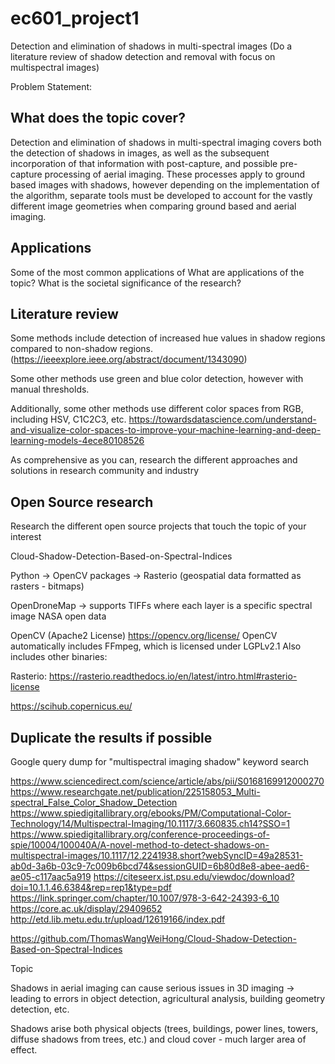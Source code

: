 # ec601_project1
Detection and elimination of shadows in multi-spectral images (Do a literature review of shadow detection and removal with focus on multispectral images)

Problem Statement:  
## What does the topic cover?

Detection and elimination of shadows in multi-spectral imaging covers both the detection of shadows in images, as well as the subsequent incorporation of that information with post-capture, and possible pre-capture processing of aerial imaging. These processes apply to ground based images with shadows, however depending on the implementation of the algorithm, separate tools must be developed to account for the vastly different image geometries when comparing ground based and aerial imaging.


## Applications

Some of the most common applications of 
What are applications of the topic?
What is the societal significance of the research?


## Literature review

Some methods include detection of increased hue values in shadow regions compared to non-shadow regions. (https://ieeexplore.ieee.org/abstract/document/1343090)

Some other methods use green and blue color detection, however with manual thresholds.

Additionally, some other methods use different color spaces from RGB, including HSV, C1C2C3, etc. https://towardsdatascience.com/understand-and-visualize-color-spaces-to-improve-your-machine-learning-and-deep-learning-models-4ece80108526

As comprehensive as you can, research the different approaches and solutions in research community and industry
## Open Source research

Research the different open source projects that touch the topic of your interest


Cloud-Shadow-Detection-Based-on-Spectral-Indices

Python -> OpenCV packages -> Rasterio (geospatial data formatted as rasters - bitmaps)

OpenDroneMap -> supports TIFFs where each layer is a specific spectral image
NASA open data

OpenCV (Apache2 License)
https://opencv.org/license/
OpenCV automatically includes FFmpeg, which is licensed under LGPLv2.1
Also includes other binaries:

Rasterio:
https://rasterio.readthedocs.io/en/latest/intro.html#rasterio-license


https://scihub.copernicus.eu/

## Duplicate the results if possible




Google query dump for "multispectral imaging shadow" keyword search

https://www.sciencedirect.com/science/article/abs/pii/S0168169912000270
https://www.researchgate.net/publication/225158053_Multi-spectral_False_Color_Shadow_Detection
https://www.spiedigitallibrary.org/ebooks/PM/Computational-Color-Technology/14/Multispectral-Imaging/10.1117/3.660835.ch14?SSO=1
https://www.spiedigitallibrary.org/conference-proceedings-of-spie/10004/100040A/A-novel-method-to-detect-shadows-on-multispectral-images/10.1117/12.2241938.short?webSyncID=49a28531-ab0d-3a6b-03c9-7c009b6bcd74&sessionGUID=6b80d8e8-abee-aed6-ae05-c117aac5a919
https://citeseerx.ist.psu.edu/viewdoc/download?doi=10.1.1.46.6384&rep=rep1&type=pdf
https://link.springer.com/chapter/10.1007/978-3-642-24393-6_10
https://core.ac.uk/display/29409652
http://etd.lib.metu.edu.tr/upload/12619166/index.pdf

https://github.com/ThomasWangWeiHong/Cloud-Shadow-Detection-Based-on-Spectral-Indices

Topic

Shadows in aerial imaging can cause serious issues in 3D imaging -> leading to errors in object detection, agricultural analysis, building geometry detection, etc.

Shadows arise both physical objects (trees, buildings, power lines, towers, diffuse shadows from trees, etc.) and cloud cover - much larger area of effect.

